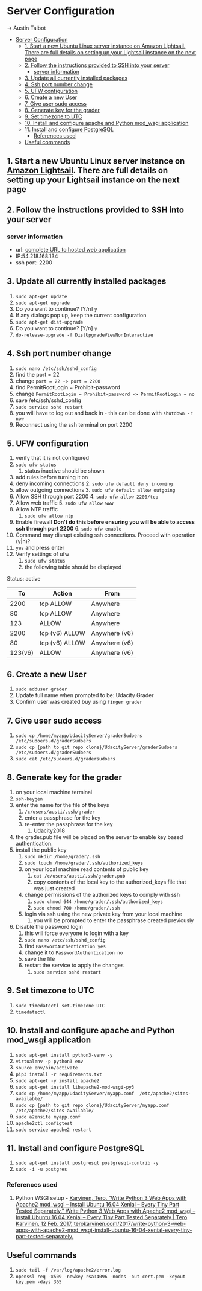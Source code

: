 # Server Configuration

-> Austin Talbot




- [Server Configuration](#server-configuration)
  - [1. Start a new Ubuntu Linux server instance on Amazon Lightsail. There are full details on setting up your Lightsail instance on the next page](#1-start-a-new-ubuntu-linux-server-instance-on-amazon-lightsail-there-are-full-details-on-setting-up-your-lightsail-instance-on-the-next-page)
  - [2. Follow the instructions provided to SSH into your server](#2-follow-the-instructions-provided-to-ssh-into-your-server)
    - [server information](#server-information)
  - [3. Update all currently installed packages](#3-update-all-currently-installed-packages)
  - [4. Ssh port number change](#4-ssh-port-number-change)
  - [5. UFW configuration](#5-ufw-configuration)
  - [6. Create a new User](#6-create-a-new-user)
  - [7. Give user sudo access](#7-give-user-sudo-access)
  - [8. Generate key for the grader](#8-generate-key-for-the-grader)
  - [9. Set timezone to UTC](#9-set-timezone-to-utc)
  - [10. Install and configure apache and Python mod_wsgi application](#10-install-and-configure-apache-and-python-mod_wsgi-application)
  - [11. Install and configure PostgreSQL](#11-install-and-configure-postgresql)
    - [References used](#references-used)
  - [Useful commands](#useful-commands)

## 1. Start a new Ubuntu Linux server instance on [Amazon Lightsail](https://lightsail.aws.amazon.com/). There are full details on setting up your Lightsail instance on the next page

## 2. Follow the instructions provided to SSH into your server

### server information

* url: [complete URL to hosted web application](http://udacity.austintalbot.com/)
* IP:54.218.168.134
* ssh port: 2200

## 3. Update all currently installed packages

1. `sudo apt-get update`
2. `sudo apt-get upgrade`
3. Do you want to continue? [Y/n] `y`
4. If any dialogs pop up, keep the current configuration
5. `sudo apt-get dist-upgrade`
6. Do you want to continue? [Y/n] `y`
7. `do-release-upgrade -f DistUpgradeViewNonInteractive`

## 4. Ssh port number change

1. `sudo nano /etc/ssh/sshd_config`
2. find the port = 22
3. change `port = 22 -> port = 2200`
4. find PermitRootLogin = Prohibit-password
5. change `PermitRootLogin = Prohibit-password -> PermitRootLogin = no`
6. save /etc/ssh/sshd_config
7. `sudo service sshd restart`
8. you will have to log out and back in - this can be done with `shutdown -r now`
9. Reconnect using the ssh terminal on port 2200

## 5. UFW configuration

1. verify that it is not configured
2. `sudo ufw status`
   1. status inactive should be shown
3. add rules before turning it on
4. deny incoming connections
   2. `sudo ufw default deny incoming`
5. allow outgoing connections
   3. `sudo ufw default allow outgoing`
6. Allow SSH through port 2200
   4. `sudo ufw allow 2200/tcp`
7. Allow web traffic
   5. `sudo ufw allow www`
8. Allow NTP traffic
    1. `sudo ufw allow ntp`
9. Enable firewall **Don't do this before ensuring you will be able to access ssh through port 2200**
   6. `sudo ufw enable`
10. Command may disrupt existing ssh connections. Proceed with operation (y|n)?
11. `yes` and press enter
12. Verify settings of ufw
    1. `sudo ufw status`
    2. the following table should be displayed

Status: active

| To      | Action          | From          |
| ------- | --------------- | ------------- |
| 2200    | tcp ALLOW       | Anywhere      |
| 80      | tcp ALLOW       | Anywhere      |
| 123     | ALLOW           | Anywhere      |
| 2200    | tcp  (v6) ALLOW | Anywhere (v6) |
| 80      | tcp (v6) ALLOW  | Anywhere (v6) |
| 123(v6) | ALLOW           | Anywhere (v6) |

## 6. Create a new User

1. `sudo adduser grader`
2. Update full name when prompted to be: Udacity Grader
3. Confirm user was created buy using `finger grader`

## 7. Give user sudo access

1. `sudo cp /home/myapp/UdacityServer/graderSudoers /etc/sudoers.d/graderSudoers`
2. `sudo cp {path to git repo clone}/UdacityServer/graderSudoers /etc/sudoers.d/graderSudoers`
3. `sudo cat /etc/sudoers.d/gradersudoers`

## 8. Generate key for the grader

1. on your local machine terminal
2. `ssh-keygen`
3. enter the name for the file of the keys
    1. `/c/users/austi/.ssh/grader`
    2. enter a passphrase for the key
    3. re-enter the passphrase for the key
        1. Udacity2018
4. the grader.pub file will be placed on the server to enable key based authentication.
5. install the public key
    1. `sudo mkdir /home/grader/.ssh`
    2. `sudo touch /home/grader/.ssh/authorized_keys`
    3. on your local machine read contents of public key
        1. `cat /c/users/austi/.ssh/grader.pub`
        2. copy contents of the local key to the authorized_keys file that was just created
    4. change permissions of the authorized keys to comply with ssh
        1. `sudo chmod 644 /home/grader/.ssh/authorized_keys`
        2. `sudo chmod 700 /home/grader/.ssh`
    5. login via ssh using the new private key from your local machine
        1. you will be prompted to enter the passphrase created previously
6. Disable the password login
    1. this will force everyone to login with a key
    2. `sudo nano /etc/ssh/sshd_config`
    3. find `PasswordAuthentication yes`
    4. change it to `PasswordAuthentication no`
    5. save the file
    6. restart the service to apply the changes
        1. `sudo service sshd restart`

## 9. Set timezone to UTC

1. `sudo timedatectl set-timezone UTC`
2. `timedatectl`

## 10. Install and configure apache and Python mod_wsgi application

1. `sudo apt-get install python3-venv -y`
2. `virtualenv -p python3 env`
3. `source env/bin/activate`
4. `pip3 install -r requirements.txt`
5. `sudo apt-get -y install apache2`
6. `sudo apt-get install libapache2-mod-wsgi-py3`
7. `sudo cp /home/myapp/UdacityServer/myapp.conf  /etc/apache2/sites-available/`
8. `sudo cp {path to git repo clone}/UdacityServer/myapp.conf  /etc/apache2/sites-available/`
9. `sudo a2ensite myapp.conf`
10. `apache2ctl configtest`
11. `sudo service apache2 restart`

## 11. Install and configure PostgreSQL

1. `sudo apt-get install postgresql postgresql-contrib -y`
2. `sudo -i -u postgres`

### References used

1. Python WSGI setup - [Karvinen, Tero. “Write Python 3 Web Apps with Apache2 mod_wsgi – Install Ubuntu 16.04 Xenial – Every Tiny Part Tested Separately.” Write Python 3 Web Apps with Apache2 mod_wsgi – Install Ubuntu 16.04 Xenial – Every Tiny Part Tested Separately | Tero Karvinen, 12 Feb. 2017, terokarvinen.com/2017/write-python-3-web-apps-with-apache2-mod_wsgi-install-ubuntu-16-04-xenial-every-tiny-part-tested-separately.](http://terokarvinen.com/2017/write-python-3-web-apps-with-apache2-mod_wsgi-install-ubuntu-16-04-xenial-every-tiny-part-tested-separately)

## Useful commands

1. `sudo tail -f /var/log/apache2/error.log`
2. `openssl req -x509 -newkey rsa:4096 -nodes -out cert.pem -keyout key.pem -days 365`